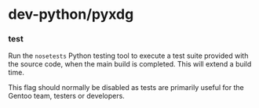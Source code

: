 # dev-python/pyxdg

### test
Run the `nosetests` Python testing tool to execute a test suite provided with the source code, when the main build is completed. This will extend a build time.

This flag should normally be disabled as tests are primarily useful for the Gentoo team, testers or developers.
